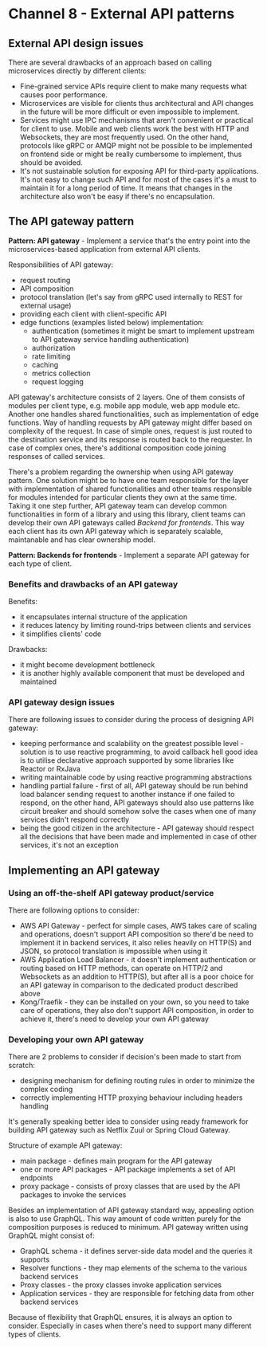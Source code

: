 # Channel 8 - External API patterns

## External API design issues

There are several drawbacks of an approach based on calling microservices directly by different clients:
- Fine-grained service APIs require client to make many requests what causes poor performance.
- Microservices are visible for clients thus architectural and API changes in the future will be more difficult or even impossible to implement.
- Services might use IPC mechanisms that aren't convenient or practical for client to use. Mobile and web clients work the best with HTTP and Websockets, they are most frequently used. On the other hand, protocols like gRPC or AMQP might not be possible to be implemented on frontend side or might be really cumbersome to implement, thus should be avoided.
- It's not sustainable solution for exposing API for third-party applications. It's not easy to change such API and for most of the cases it's a must to maintain it for a long period of time. It means that changes in the architecture also won't be easy if there's no encapsulation.

## The API gateway pattern

**Pattern: API gateway** - Implement a service that's the entry point into the microservices-based application from external API clients.

Responsibilities of API gateway:
- request routing
- API composition
- protocol translation (let's say from gRPC used internally to REST for external usage)
- providing each client with client-specific API
- edge functions (examples listed below) implementation:
	- authentication (sometimes it might be smart to implement upstream to API gateway service handling authentication)
	- authorization
	- rate limiting
	- caching
	- metrics collection
	- request logging

API gateway's architecture consists of 2 layers. One of them consists of modules per client type, e.g. mobile app module, web app module etc. Another one handles shared functionalities, such as implementation of edge functions. Way of handling requests by API gateway might differ based on complexity of the request. In case of simple ones, request is just routed to the destination service and its response is routed back to the requester. In case of complex ones, there's additional composition code joining responses of called services.

There's a problem regarding the ownership when using API gateway pattern. One solution might be to have one team responsible for the layer with implementation of shared functionalities and other teams responsible for modules intended for particular clients they own at the same time. Taking it one step further, API gateway team can develop common functionalities in form of a library and using this library, client teams can develop their own API gateways called *Backend for frontends*. This way each client has its own API gateway which is separately scalable, maintanable and has clear ownership model.

**Pattern: Backends for frontends** - Implement a separate API gateway for each type of client.

### Benefits and drawbacks of an API gateway

Benefits:
- it encapsulates internal structure of the application
- it reduces latency by limiting round-trips between clients and services
- it simplifies clients' code

Drawbacks:
- it might become development bottleneck
- it is another highly available component that must be developed and maintained

### API gateway design issues

There are following issues to consider during the process of designing API gateway:
- keeping performance and scalability on the greatest possible level - solution is to use reactive programming, to avoid callback hell good idea is to utilise declarative approach supported by some libraries like Reactor or RxJava
- writing maintainable code by using reactive programming abstractions
- handling partial failure - first of all, API gateway should be run behind load balancer sending request to another instance if one failed to respond, on the other hand, API gateways should also use patterns like circuit breaker and should somehow solve the cases when one of many services didn't respond correctly
- being the good citizen in the architecture - API gateway should respect all the decisions that have been made and implemented in case of other services, it's not an exception

## Implementing an API gateway

### Using an off-the-shelf API gateway product/service

There are following options to consider:
- AWS API Gateway - perfect for simple cases, AWS takes care of scaling and operations, doesn't support API composition so there'd be need to implement it in backend services, it also relies heavily on HTTP(S) and JSON, so protocol translation is impossible when using it
- AWS Application Load Balancer - it doesn't implement authentication or routing based on HTTP methods, can operate on HTTP/2 and Websockets as an addition to HTTP(S), but after all is a poor choice for an API gateway in comparison to the dedicated product described above
- Kong/Traefik - they can be installed on your own, so you need to take care of operations, they also don't support API composition, in order to achieve it, there's need to develop your own API gateway

### Developing your own API gateway

There are 2 problems to consider if decision's been made to start from scratch:
- designing mechanism for defining routing rules in order to minimize the complex coding
- correctly implementing HTTP proxying behaviour including headers handling

It's generally speaking better idea to consider using ready framework for building API gateway such as Netflix Zuul or Spring Cloud Gateway.

Structure of example API gateway:
- main package - defines main program for the API gateway
- one or more API packages - API package implements a set of API endpoints
- proxy package - consists of proxy classes that are used by the API packages to invoke the services

Besides an implementation of API gateway standard way, appealing option is also to use GraphQL. This way amount of code written purely for the composition purposes is reduced to minimum. API gateway written using GraphQL might consist of:
- GraphQL schema - it defines server-side data model and the queries it supports
- Resolver functions - they map elements of the schema to the various backend services
- Proxy classes - the proxy classes invoke application services
- Application services - they are responsible for fetching data from other backend services

Because of flexibility that GraphQL ensures, it is always an option to consider. Especially in cases when there's need to support many different types of clients.
